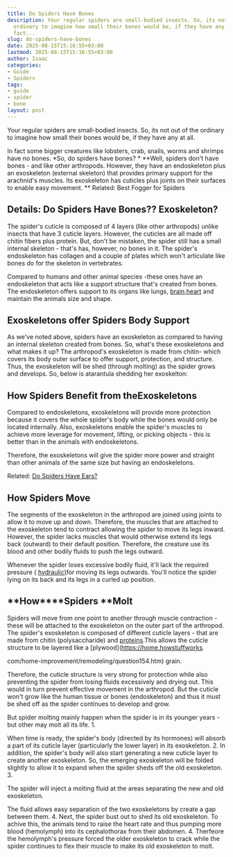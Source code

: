 ```yaml
---
title: Do Spiders Have Bones
description: Your regular spiders are small-bodied insects. So, its not out of the
  ordinary to imagine how small their bones would be, if they have any at all. In
  fact...
slug: do-spiders-have-bones
date: 2025-08-15T15:16:55+03:00
lastmod: 2025-08-15T15:16:55+03:00
author: Isaac
categories:
- Guide
- Spiders
tags:
- guide
- spider
- bone
layout: post
---
```

Your regular spiders are small-bodied insects. So, its not out of the ordinary to imagine how small their bones would be, if they have any at all.

In fact some bigger creatures like lobsters, crab, snails, worms and shrimps have no bones. *So, do spiders have bones? * **Well, spiders don't have bones - and like other arthropods. However, they have an endoskeleton plus an exoskeleton (external skeleton) that provides primary support for the arachnid's muscles. Its exoskeleton has cuticles plus joints on their surfaces to enable easy movement. ** Related: Best Fogger for Spiders

##  Details: Do Spiders Have Bones?? Exoskeleton?

The spider's cuticle is composed of 4 layers (like other arthropods) unlike insects that have 3 cuticle layers. However, the cuticles are all made off chitin fibers plus protein. But, don't be mistaken, the spider still has a small internal skeleton - that's has, however, no bones in it. The spider's endoskeleton has collagen and a couple of plates which won't articulate like bones do for the skeleton in vertebrates.

Compared to humans and other animal species -these ones have an endoskeleton that acts like a support structure that's created from bones. The endoskeleton offers support to its organs like lungs, [brain](https://pestpolicy.com/do-spiders-have-brains/),[heart](https://pestpolicy.com/do-spiders-have-hearts/) and maintain the animals size and shape.

##  Exoskeletons offer Spiders Body Support

As we've noted above, spiders have an exoskeleton as compared to having an internal skeleton created from bones. So, what's these exoskeletons and what makes it up? The arthropod's exoskeleton is made from chitin- which covers its body outer surface to offer support, protection, and structure. Thus, the exoskeleton will be shed (through molting) as the spider grows and develops. So, below is atarantula shedding her exoskelton:

##  How Spiders Benefit from theExoskeletons

Compared to endoskeletons, exoskeletons will provide more protection because it covers the whole spider's body while the bones would only be located internally. Also, exoskeletons enable the spider's muscles to achieve more leverage for movement, lifting, or picking objects - this is better than in the animals with endoskeletons.

Therefore, the exoskeletons will give the spider more power and straight than other animals of the same size but having an endoskeletons.

Related: [Do Spiders Have Ears? ](https://pestpolicy.com/do-spiders-have-ears/)

##  How Spiders Move

The segments of the exoskeleton in the arthropod are joined using joints to allow it to move up and down. Therefore, the muscles that are attached to the exoskeleton tend to contract allowing the spider to move its legs inward. However, the spider lacks muscles that would otherwise extend its legs back (outward) to their default position. Therefore, the creature use its blood and other bodily fluids to push the legs outward.

Whenever the spider loses excessive bodily fluid, it'll lack the required pressure ( [hydraulic)](https://science.howstuffworks.com/transport/engines-equipment/hydraulic.htm)for moving its legs outwards. You'll notice the spider lying on its back and its legs in a curled up position.

##  **How****Spiders ****Molt**

Spiders will move from one point to another through muscle contraction - these will be attached to the exoskeleton on the outer part of the arthropod. The spider's exoskeleton is composed of different cuticle layers - that are made from chitin (polysaccharide) and [proteins](https://science.howstuffworks.com/life/cellular-microscopic/cell3.htm).This allows the cuticle structure to be layered like a [plywood](https://home.howstuffworks.

com/home-improvement/remodeling/question154.htm) grain.

Therefore, the cuticle structure is very strong for protection while also preventing the spider from losing fluids excessively and drying out. This would in turn prevent effective movement in the arthropod. But the cuticle won't grow like the human tissue or bones (endoskeleton) and thus it must be shed off as the spider continues to develop and grow.

But spider molting mainly happen when the spider is in its younger years - but other may molt all its life. 1.

When time is ready, the spider's body (directed by its hormones) will absorb a part of its cuticle layer (particularly the lower layer) in its exoskeleton. 2. In addition, the spider's body will also start generating a new cuticle layer to create another exoskeleton. So, the emerging exoskeleton will be folded slightly to allow it to expand when the spider sheds off the old exoskeleton. 3.

The spider will inject a molting fluid at the areas separating the new and old exoskeleton.

The fluid allows easy separation of the two exoskeletons by create a gap between them. 4. Next, the spider bust out to shed its old exoskeleton. To achive this, the animals tend to raise the heart rate and thus pumping more blood (hemolymph) into its cephalothorax from their abdomen. 4. Therfeore the hemolymph's pressure forced the older exoskeleton to crack while the spider continues to flex their muscle to make its old exoskeleton to molt.
